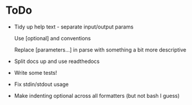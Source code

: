 # ToDo

* Tidy up help text - separate input/output params

    Use [optional] and <value goes here> conventions

    Replace [parameters...] in parse with something a bit more descriptive

* Split docs up and use readthedocs

* Write some tests!

* Fix stdin/stdout usage

* Make indenting optional across all formatters (but not bash I guess)
